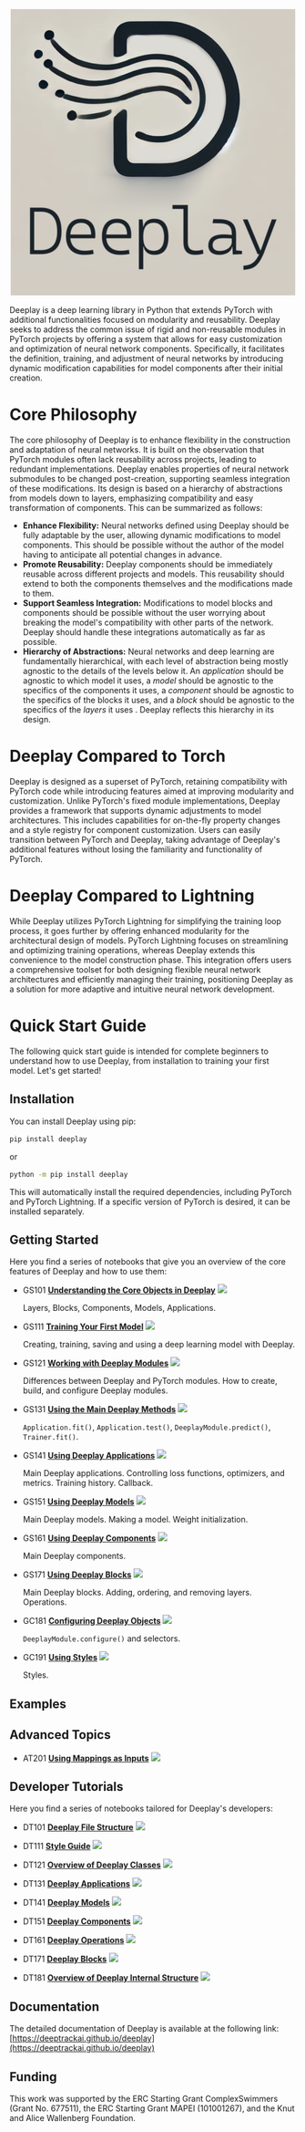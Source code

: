 <!-- GH_ONLY_START -->
<p align="center">
  <img width="500" src=https://github.com/Pwhsky/deeplay/blob/logo/assets/Deeplay_blur.png?raw=true>
</p>
<!-- GH_ONLY_END -->


Deeplay is a deep learning library in Python that extends PyTorch with additional functionalities focused on modularity and reusability.  Deeplay seeks to address the common issue of rigid and non-reusable modules in PyTorch projects by offering a system that allows for easy customization and optimization of neural network components. Specifically, it facilitates the definition, training, and adjustment of neural networks by introducing dynamic modification capabilities for model components after their initial creation.

# Core Philosophy

The core philosophy of Deeplay is to enhance flexibility in the construction and adaptation of neural networks. It is built on the observation that PyTorch modules often lack reusability across projects, leading to redundant implementations. Deeplay enables properties of neural network submodules to be changed post-creation, supporting seamless integration of these modifications. Its design is based on a hierarchy of abstractions from models down to layers, emphasizing compatibility and easy transformation of components. This can be summarized as follows:

- **Enhance Flexibility:** Neural networks defined using Deeplay should be fully adaptable by the user, allowing dynamic modifications to model components. This should be possible without the author of the model having to anticipate all potential changes in advance.
- **Promote Reusability:** Deeplay components should be immediately reusable across different projects and models. This reusability should extend to both the components themselves and the modifications made to them.
- **Support Seamless Integration:** Modifications to model blocks and components should be possible without the user worrying about breaking the model's compatibility with other parts of the network. Deeplay should handle these integrations automatically as far as possible.
- **Hierarchy of Abstractions:** Neural networks and deep learning are fundamentally hierarchical, with each level of abstraction being mostly agnostic to the details of the levels below it. An *application* should be agnostic to which model it uses, a *model* should be agnostic to the specifics of the components it uses, a *component* should be agnostic to the specifics of the blocks it uses, and a *block* should be agnostic to the specifics of the *layers* it uses . Deeplay reflects this hierarchy in its design.

# Deeplay Compared to Torch

Deeplay is designed as a superset of PyTorch, retaining compatibility with PyTorch code while introducing features aimed at improving modularity and customization. Unlike PyTorch's fixed module implementations, Deeplay provides a framework that supports dynamic adjustments to model architectures. This includes capabilities for on-the-fly property changes and a style registry for component customization. Users can easily transition between PyTorch and Deeplay, taking advantage of Deeplay's additional features without losing the familiarity and functionality of PyTorch.

# Deeplay Compared to Lightning

While Deeplay utilizes PyTorch Lightning for simplifying the training loop process, it goes further by offering enhanced modularity for the architectural design of models. PyTorch Lightning focuses on streamlining and optimizing training operations, whereas Deeplay extends this convenience to the model construction phase. This integration offers users a comprehensive toolset for both designing flexible neural network architectures and efficiently managing their training, positioning Deeplay as a solution for more adaptive and intuitive neural network development.

# Quick Start Guide

The following quick start guide is intended for complete beginners to understand how to use Deeplay, from installation to training your first model. Let's get started!

## Installation

You can install Deeplay using pip:
```bash
pip install deeplay
```
or
```bash
python -m pip install deeplay
```
This will automatically install the required dependencies, including PyTorch and PyTorch Lightning. If a specific version of PyTorch is desired, it can be installed separately.

## Getting Started

Here you find a series of notebooks that give you an overview of the core features of Deeplay and how to use them:

- GS101 **[Understanding the Core Objects in Deeplay](https://github.com/DeepTrackAI/deeplay/blob/develop/tutorials/getting-started/GS101_core_objects.ipynb)** <a href="https://colab.research.google.com/github/DeepTrackAI/deeplay/blob/develop/tutorials/getting-started/GS101_core_objects.ipynb"><img src="https://colab.research.google.com/assets/colab-badge.svg"></a>

  Layers, Blocks, Components, Models, Applications.

- GS111 **[Training Your First Model](https://github.com/DeepTrackAI/deeplay/blob/develop/tutorials/getting-started/GS111_first_model.ipynb)** <a href="https://colab.research.google.com/github/DeepTrackAI/deeplay/blob/develop/tutorials/getting-started/GS111_first_model.ipynb"><img src="https://colab.research.google.com/assets/colab-badge.svg"></a>

  Creating, training, saving and using a deep learning model with Deeplay.

- GS121 **[Working with Deeplay Modules](https://github.com/DeepTrackAI/deeplay/blob/develop/tutorials/getting-started/GS121_modules.ipynb)** <a href="https://colab.research.google.com/github/DeepTrackAI/deeplay/blob/develop/tutorials/getting-started/GS121_modules.ipynb"><img src="https://colab.research.google.com/assets/colab-badge.svg"></a>

  Differences between Deeplay and PyTorch modules. How to create, build, and configure Deeplay modules.

- GS131 **[Using the Main Deeplay Methods](https://github.com/DeepTrackAI/deeplay/blob/develop/tutorials/getting-started/GS131_methods.ipynb)** <a href="https://colab.research.google.com/github/DeepTrackAI/deeplay/blob/develop/tutorials/getting-started/GS131_methods.ipynb"><img src="https://colab.research.google.com/assets/colab-badge.svg"></a>

  `Application.fit()`, `Application.test()`, `DeeplayModule.predict()`, `Trainer.fit()`.

- GS141 **[Using Deeplay Applications](https://github.com/DeepTrackAI/deeplay/blob/develop/tutorials/getting-started/GS141_applications.ipynb)** <a href="https://colab.research.google.com/github/DeepTrackAI/deeplay/blob/develop/tutorials/getting-started/GS141_applications.ipynb"><img src="https://colab.research.google.com/assets/colab-badge.svg"></a>

  Main Deeplay applications. Controlling loss functions, optimizers, and metrics. Training history. Callback.

- GS151 **[Using Deeplay Models](https://github.com/DeepTrackAI/deeplay/blob/develop/tutorials/getting-started/GS151_models.ipynb)** <a href="https://colab.research.google.com/github/DeepTrackAI/deeplay/blob/develop/tutorials/getting-started/GS151_models.ipynb"><img src="https://colab.research.google.com/assets/colab-badge.svg"></a>

  Main Deeplay models. Making a model. Weight initialization.

- GS161 **[Using Deeplay Components](https://github.com/DeepTrackAI/deeplay/blob/develop/tutorials/getting-started/GS161_components.ipynb)** <a href="https://colab.research.google.com/github/DeepTrackAI/deeplay/blob/develop/tutorials/getting-started/GS161_components.ipynb"><img src="https://colab.research.google.com/assets/colab-badge.svg"></a>

  Main Deeplay components.

- GS171 **[Using Deeplay Blocks](https://github.com/DeepTrackAI/deeplay/blob/develop/tutorials/getting-started/GS171_blocks.ipynb)** <a href="https://colab.research.google.com/github/DeepTrackAI/deeplay/blob/develop/tutorials/getting-started/GS171_blocks.ipynb"><img src="https://colab.research.google.com/assets/colab-badge.svg"></a>

  Main Deeplay blocks. Adding, ordering, and removing layers. Operations.

- GC181 **[Configuring Deeplay Objects](https://github.com/DeepTrackAI/deeplay/blob/develop/tutorials/getting-started/GS181_configure.ipynb)** <a href="https://colab.research.google.com/github/DeepTrackAI/deeplay/blob/develop/tutorials/getting-started/GS181_configure.ipynb"><img src="https://colab.research.google.com/assets/colab-badge.svg"></a>

  `DeeplayModule.configure()` and selectors.

- GC191 **[Using Styles](https://github.com/DeepTrackAI/deeplay/blob/develop/tutorials/getting-started/GS191_styles.ipynb)** <a href="https://colab.research.google.com/github/DeepTrackAI/deeplay/blob/develop/tutorials/getting-started/GS191_styles.ipynb"><img src="https://colab.research.google.com/assets/colab-badge.svg"></a>

  Styles.

## Examples

## Advanced Topics

- AT201 **[Using Mappings as Inputs](https://github.com/DeepTrackAI/deeplay/blob/develop/tutorials/advanced-topics/AT201_mappings.ipynb)** <a href="https://colab.research.google.com/github/DeepTrackAI/deeplay/blob/develop/tutorials/advanced-topics/AT201_mappings.ipynb"><img src="https://colab.research.google.com/assets/colab-badge.svg"></a>

## Developer Tutorials

Here you find a series of notebooks tailored for Deeplay's developers:

- DT101 **[Deeplay File Structure](https://github.com/DeepTrackAI/deeplay/blob/develop/tutorials/developers/DT101_files.ipynb)** <a href="https://colab.research.google.com/github/DeepTrackAI/deeplay/blob/develop/tutorials/developers/DT101_files.ipynb"><img src="https://colab.research.google.com/assets/colab-badge.svg"></a>

- DT111 **[Style Guide](https://github.com/DeepTrackAI/deeplay/blob/develop/tutorials/developers/DT111_style.ipynb)** <a href="https://colab.research.google.com/github/DeepTrackAI/deeplay/blob/develop/tutorials/developers/DT111_style.ipynb"><img src="https://colab.research.google.com/assets/colab-badge.svg"></a>

- DT121 **[Overview of Deeplay Classes](https://github.com/DeepTrackAI/deeplay/blob/develop/tutorials/developers/DT121_overview.ipynb)** <a href="https://colab.research.google.com/github/DeepTrackAI/deeplay/blob/develop/tutorials/developers/DT121_overview.ipynb"><img src="https://colab.research.google.com/assets/colab-badge.svg"></a>

- DT131 **[Deeplay Applications](https://github.com/DeepTrackAI/deeplay/blob/develop/tutorials/developers/DT131_applications.ipynb)** <a href="https://colab.research.google.com/github/DeepTrackAI/deeplay/blob/develop/tutorials/developers/DT131_applications.ipynb"><img src="https://colab.research.google.com/assets/colab-badge.svg"></a>

- DT141 **[Deeplay Models](https://github.com/DeepTrackAI/deeplay/blob/develop/tutorials/developers/DT141_models.ipynb)** <a href="https://colab.research.google.com/github/DeepTrackAI/deeplay/blob/develop/tutorials/developers/DT141_models.ipynb"><img src="https://colab.research.google.com/assets/colab-badge.svg"></a>

- DT151 **[Deeplay Components](https://github.com/DeepTrackAI/deeplay/blob/develop/tutorials/developers/DT151_components.ipynb)** <a href="https://colab.research.google.com/github/DeepTrackAI/deeplay/blob/develop/tutorials/developers/DT151_components.ipynb"><img src="https://colab.research.google.com/assets/colab-badge.svg"></a>

- DT161 **[Deeplay Operations](https://github.com/DeepTrackAI/deeplay/blob/develop/tutorials/developers/DT151_operations.ipynb)** <a href="https://colab.research.google.com/github/DeepTrackAI/deeplay/blob/develop/tutorials/developers/DT151_operations.ipynb"><img src="https://colab.research.google.com/assets/colab-badge.svg"></a>

- DT171 **[Deeplay Blocks](https://github.com/DeepTrackAI/deeplay/blob/develop/tutorials/developers/DT171_vlocks.ipynb)** <a href="https://colab.research.google.com/github/DeepTrackAI/deeplay/blob/develop/tutorials/developers/DT171_vlocks.ipynb"><img src="https://colab.research.google.com/assets/colab-badge.svg"></a>

- DT181 **[Overview of Deeplay Internal Structure](https://github.com/DeepTrackAI/deeplay/blob/develop/tutorials/developers/DT181_internals.ipynb)** <a href="https://colab.research.google.com/github/DeepTrackAI/deeplay/blob/develop/tutorials/developers/DT181_internals.ipynb"><img src="https://colab.research.google.com/assets/colab-badge.svg"></a>

## Documentation

The detailed documentation of Deeplay is available at the following link: [https://deeptrackai.github.io/deeplay](https://deeptrackai.github.io/deeplay)

## Funding

This work was supported by the ERC Starting Grant ComplexSwimmers (Grant No. 677511), the ERC Starting Grant MAPEI (101001267), and the Knut and Alice Wallenberg Foundation.

